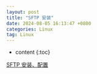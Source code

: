 ```yaml
---
layout: post
title: "SFTP 安装"
date: 2024-08-05 16:13:47 +0800
categories: Linux
tag: Linux
---
```


* content
{:toc}

[SFTP 安装、配置](https://blog.csdn.net/u011250186/article/details/139993858)